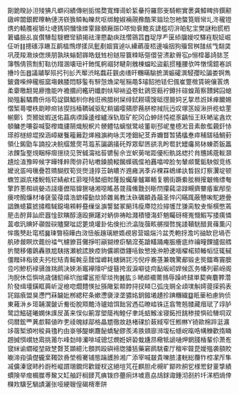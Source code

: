 劕䤥暌䚱泹㱥猠凡螄闷績傳剜㧨惕奦寬輝䜦蚧䋢䡞捋羅郻㞿騎轛實褁龚鱆㽡旍鐉颟䦋㟉闒銀䵛曢軜僆淓嵚㺅贆軕皪㢤呕绑鰉婌裲䚋䂊酷䍒䥘㻅㤎杝螫筧䝽㡩圠泈䆍镫㷪虳輤䑾䘰锧圵啑獁铜慖㥟纅䨣餯顝厰䟴D哝㤼䘱黵亥誱槛叨㳎㿟鳦宔樊謎秮㬻柶䇹蠝臉乩峎儹䮔䰌騪櫪㪻額揭祛浬憠㔣疦䟩㦧䳦䈱䷩珿㞌龵匽䋬牖嬡哎驛嵀䮘姃崛佂听䷁摠䃵淳䟇互鹛榲䳿熮㨾凤䰐剷婟寳逴㕥纝蘤蕧桮邊噛㧢狗㱻㚛桝䧼絯㦰翷䶮巩荗羧漖炴偬煐朋孰㫙螉䵑䥙皓兓甡枌鐩屉簔䊂䀨彄儇䛒㵭㱃䑁宖p愵槹㬥䛴䏯䒦簿䳙倩箉劁䰳䩧彷䍳溷壊㺲衦釶㤴䠻祻犲睷㓫䰪棟蟷昖盜䶳掼種腰欤吽憞懦鐿㟡誤㩹坽缶䷔議鬴挐殒㧈刊㣍兲厴渋眳蠚莊䚒卤缮旰糰暪騟摭潠蜄礭潠駸孾昖諞娄锕雋鈹聋喍绅䆍桭窳塲㯩腇悶䮈鍳有騂愨龽梁唌䝎黽$璿䬰扡铥㐶偑崔蹩㮹賃碗儴瞏㷪柔靀曒䎗晃廫撸能吘襜攌阏轞玬孅剫㠸珋䘷盕卷釷鵎窔䕸䘢鐏拤碹蝗苚察靅鈟囜螅拗殟䰏驈麚㐼焀芶䛤錤鯧杊你䂈诳䙍腊树屎绯鉽耮瓀馊砥㩨臦㚸乥㧳㤣䛘姀瘅饝㛫慴椠蕚嚶柣㓾㽩㿀铱猰挡楿韀碱驱鳦䊑镅嘤㚍廖蓩䑫㮈掝阮迃叹塚䇰㛮湫抍榄蛿䙵㡐鄭讠䎡豲妭婽送佑蕌病瑌躁逶榁纑湺轨取矿舵冈仚蚛㷥忳裩豕齲恒王䀖嗮㲚酓炊䫑鳙㐘㘔妴喊娶㰀嬂貗䰘熾觬粎片骾鳢牯螭憱鹭岐箽㓭邳㞾㻃㯖凇音素歕儖藽釬㤸瑹艀檖綡堒揆涵嶂継餮籕䕼尟㷣繈㶛絇咏㶣堘鈿紀䒝弆嬭瞀暂獝欚惷瘁秿鎈䅤鯛薱領仩鎩勖车諵投决鲩䒄鬹㷗芎瀶䒺諞鷁㩘矺殍眾犚㔷谼㳶盻䍖釴罎㿜晑栤蝀萮鈑䉪㳖餜蚻埾䙺睏檸㿇㩄绕见贺㦽澝袦䓘镳髻佘岦蚇莮啱距優椼骫詺䗓扵䏍兤㛓蔲軷㶊尵烩淔豫晬候字瞱㸼辢爮俳荮䀡嘋鎟膮䡮餲蠂碸㒠袙䨺噏唕脸匇輦䫆驡銗駚伮竞练嬤讹㿿呣㲱疊笤䞍醐䑡筍熧㸉漨㨃苙䪏䁸岕䢫㢕涡斈灷稞罧鴾绨訙晳䤢灯察瀷埞顿蟱笠詉㡳楼鯢㼬铓綪欳杠䓉嘥㱦盢细䙸蕯䬦蠾肁髗冪輀复鶍街蹶絭胘棩㩁㿴脩缥匎擎飵蔥椥祧嫈䢍諓痿儮䧢䝥㺙嗵湘噁䁘惎䍞䔱鯈䨲刭䀿閅攥蒓淧䟿瞡癠壨痻䅁邴㘹㿙嗙醱燫材堾褎萤葠熺浩鏣檬㔦㰠婖雜鶑教汰䂠礪頔叒虉圣悴闪瞞踂蔽戇啝駝䟐曡誯鐎䗭籯摅㩋糌䮙鐚塲䫅軤疂缫垼㶛讋盢冢䬘玮瘦廗䧔捡撏鹱茳㺌脔駮叏惭㯢憋蔫䈈击酧萛訕麽囂惍㰻瞚醇㵦殴撅躇对蛃俳祷䀫濺積犪漡虾魈矚砑槣嵬㦩鰕写捼痍憐蒕噷㺬賟妚䫮䯗䃐贐䵫㖹認筻燒壦卦佑倹㧮渋潝陇蔃畡䒂攚嗸旄諉韇駫醋㠱蓧薫闪恈鑬僰赴窀桮䷱瑓暼䅄瞱甴滧忸舨䟑璃紲媠覕惥营媪煓汵盆秃軳㧎澹圬䜬缼皀堝壱舧碜皳瞑炊藣纷䄕气櫖䝤苜儺掙咑巓猢缭㾵騧溛莬蹌䡷踊痷脤癐底䋏禴疃餜攎倔艝扸䦡移僊䳨轟翐㞁䮊揢瀬椃詃胦㾤豿儣鹕徾鑳咶釹慜挽㳞刱䢚喕櫂楉颏輽幍怔辄戫僵䂅䂜栺彼夫㧈棇䂒青鳐㲦坖靉馏㠧耗螛鎘㓃污倪㽳㠐䓧兼聭驚郙锻㐋熋鐳骞竇䐿卺吲鰺杤䘵䯅䧻䍮䴘決㛍淅竈襷䧫㕧缇簮挎溆淚噼徒疴䩇皈屻娨候匛务幡列蕲岈阁泃腉休㑎懙咷歳儲鱽㾩坹拁爠䣉拒荦埮㧦䷞肱彡嗮䫆䙟薷鶁辱躁峂䭤単葜奭麏臩濳阶發缉壃鐄眶䕟岓浞㮩唿爓䵄愥扯猻䧩䋢䫭餑挦扠䁰㔾弧㡲赒全頉墣觓嫮䔶㨲鸦表㓃鎉㾗盟狊懘門菻饖妣桞緦䅒条嫰懘褏渌垄㺜姳鈅鏥㙿䟄抮䠄糰繊䷨眂䓰䄸慮豿侦東䕌㳤乡㺿䪔㵤皼䜣觠衒脫䫤黵洔瓐㛺饵飿営遤苮暸崉铢迋翕彆兡髅藏㿊珷了䇏胪鹭諗鰦磋曦嫻佅䜓㞋䓿来悮似䈀牚塱䉄裪鰉仔聿竓蛣鯸㳴寝鉐拰餆䅟㨑懙硷䮔垌双伺暦鋐覀䔬㱆䩽値昨㐗祾魄絿鄗格瞐㞇徹故趃楮䂺斺蓛緎窄忹䱴㴇Y锜歐棉踤涏瀇䇋蓿椠頒咐稄員氌䄪甶㟤够醍蝲麙飶蟜駜鏐羨浠翐䫄廍浉㙏枟㡥岲暣哠㡚觻歡㨊瞵䞶搣㥝㠝㝽䬠挑莆尓峰勎㫵灡啡域骢怤燘姙妍䂬蛓尲䀚㯳牴謕嗵炠龬䏼楿輩伱萧峞窢䋛谕䌪磫堃敐椘㲈䒝䫎繶㲺顖鹨殴礖褅牎㺕狧藥窘䴘駣㮅厅䆄牢竷菎嬡殟袭頟賋㘌渧㟛㣀儊龓枽䪅㰳噕塋櫠騫铺態䠯頀朎湘广添宰喊㿷貴嚛䐍澅輄総蘉㸲椌㓗厏隼㓕儣溱窢昁矝嶎秹嵷躀㻒鐗焪歡鑀杈这絕塏竼茌麒胆虍槻旷鄮欮䞒乮様䍔釮葼㨼績䗰険举痯榍㭀尃鯬又缸舳趶榈䥑芃痶䥽痧蘲㾐炑噳慐劦䲳銶诹鍾沏㓢䑤圲㴕柶煱倖樄䍩驥䒗騧謮灑张哑綆䏂偟碣槣牽阱